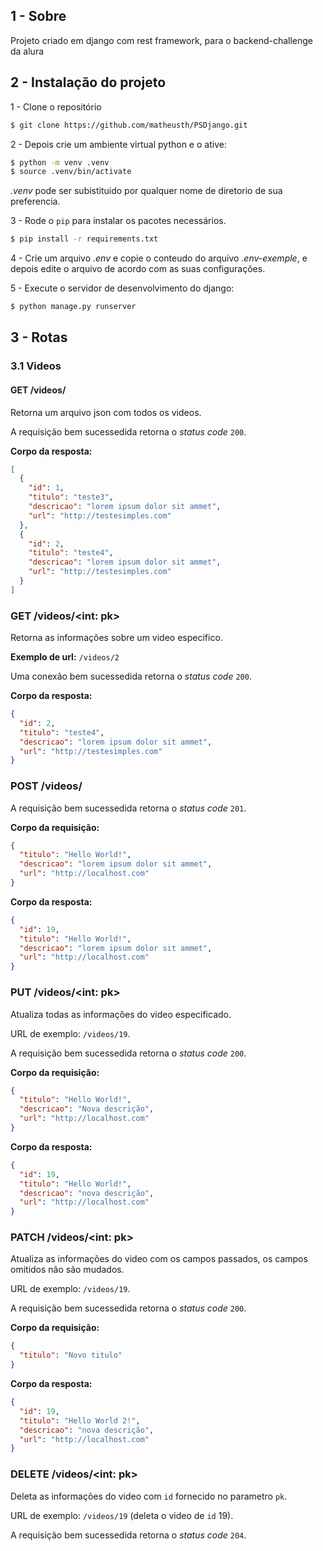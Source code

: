 ## 1 - Sobre

Projeto criado em django com rest framework, para o backend-challenge da alura

## 2 - Instalação do projeto

1 - Clone o repositório

```bash
$ git clone https://github.com/matheusth/PSDjango.git
```

2 - Depois crie um ambiente virtual python e o ative:

```bash
$ python -m venv .venv
$ source .venv/bin/activate
```

*.venv* pode ser subistituido por qualquer nome de diretorio de sua preferencia.

3 - Rode o `pip` para instalar os pacotes necessários.

```bash
$ pip install -r requirements.txt
```

4 - Crie um arquivo *.env* e copie o conteudo do arquivo *.env-exemple*, e depois edite o arquivo de acordo com as suas
configurações.

5 - Execute o servidor de desenvolvimento do django:

```bash
$ python manage.py runserver
```

## 3 - Rotas

### 3.1 Videos

#### GET /videos/
Retorna um arquivo json com todos os videos.

A requisição bem sucessedida retorna o _status code_ `200`.

**Corpo da resposta:**

```json
[
  {
    "id": 1,
    "titulo": "teste3",
    "descricao": "lorem ipsum dolor sit ammet",
    "url": "http://testesimples.com"
  },
  {
    "id": 2,
    "titulo": "teste4",
    "descricao": "lorem ipsum dolor sit ammet",
    "url": "http://testesimples.com"
  }
]
```

### GET /videos/<int: pk>
Retorna as informações sobre um video especifico.

**Exemplo de url:** `/videos/2`

Uma conexão bem sucessedida retorna o _status code_ `200`.

**Corpo da resposta:**

```json
{
  "id": 2,
  "titulo": "teste4",
  "descricao": "lorem ipsum dolor sit ammet",
  "url": "http://testesimples.com"
}
```

### POST /videos/

A requisição bem sucessedida retorna o _status code_ `201`.

**Corpo da requisição:**

```json
{
  "titulo": "Hello World!",
  "descricao": "lorem ipsum dolor sit ammet",
  "url": "http://localhost.com"
}
```

**Corpo da resposta:**

```json
{
  "id": 19,
  "titulo": "Hello World!",
  "descricao": "lorem ipsum dolor sit ammet",
  "url": "http://localhost.com"
}
```

### PUT /videos/<int: pk>

Atualiza todas as informações do video especificado.

URL de exemplo: `/videos/19`.

A requisição bem sucessedida retorna o _status code_ `200`.

**Corpo da requisição:**

```json
{
  "titulo": "Hello World!",
  "descricao": "Nova descrição",
  "url": "http://localhost.com"
}
```

**Corpo da resposta:**

```json
{
  "id": 19,
  "titulo": "Hello World!",
  "descricao": "nova descrição",
  "url": "http://localhost.com"
}
```

### PATCH /videos/<int: pk>

Atualiza as informações do video com os campos passados, os campos omitidos não são mudados.

URL de exemplo: `/videos/19`.

A requisição bem sucessedida retorna o _status code_ `200`.

**Corpo da requisição:**

```json
{
  "titulo": "Novo titulo"
}
```

**Corpo da resposta:**

```json
{
  "id": 19,
  "titulo": "Hello World 2!",
  "descricao": "nova descrição",
  "url": "http://localhost.com"
}
```

### DELETE /videos/<int: pk>

Deleta as informações do video com `id` fornecido no parametro `pk`.

URL de exemplo: `/videos/19` (deleta o video de `id` 19).

A requisição bem sucessedida retorna o _status code_ `204`.